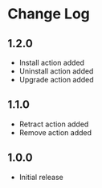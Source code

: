 # Change Log

## 1.2.0
- Install action added
- Uninstall action added
- Upgrade action added

## 1.1.0
- Retract action added
- Remove action added

## 1.0.0
- Initial release
